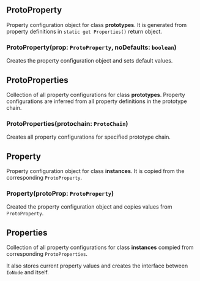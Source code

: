 ## ProtoProperty

Property configuration object for class **prototypes**.
It is generated from property definitions in `static get Properties()` return object.

### ProtoProperty(prop: `ProtoProperty`, noDefaults: `boolean`)

Creates the property configuration object and sets default values.

## ProtoProperties

Collection of all property configurations for class **prototypes**.
Property configurations are inferred from all property definitions in the prototype chain.

### ProtoProperties(protochain: `ProtoChain`)

Creates all property configurations for specified prototype chain.

## Property

Property configuration object for class **instances**.
It is copied from the corresponding `ProtoProperty`.

### Property(protoProp: `ProtoProperty`)

Created the property configuration object and copies values from `ProtoProperty`.

## Properties

Collection of all property configurations for class **instances** compied from corresponding `ProtoProperties`.

It also stores current property values and creates the interface between `IoNode` and itself.


